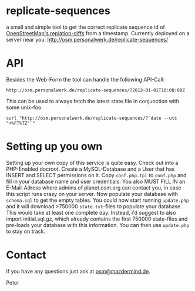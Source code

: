replicate-sequences
===================

a small and simple tool to get the correct replicate sequence id of [OpenStreetMap's replation-diffs](http://planet.osm.org/replication/) from a timestamp.
Currently deployed on a server near you: http://osm.personalwerk.de/replicate-sequences/


API
===

Besides the Web-Form the tool can handle the following API-Call:
```
http://osm.personalwerk.de/replicate-sequences/?2013-01-01T10:00:00Z
```

This can be used to always fetch the latest state.file in conjunction with some unix-foo:
```
curl "http://osm.personalwerk.de/replicate-sequences/?`date --utc "+%FT%TZ"`"
```

Setting up you own
==================

Setting up your own copy of this service is quite easy. Check out into a PHP-Enabled docroot. Create a MySQL-Database and a User that has INSERT and SELECT permissions on it. Copy `conf.php.tpl` to `conf.php` and fill in your database name and user credentials. You also MUST FILL IN an E-Mail-Adress where admins of planet.osm.org can contact you, in case this script runs crazy on your server.
Now populate your database with `schema.sql` to get the empty tables. You could now start running `update.php` and it will download >750000 `state.txt`-files to populate your database. This would take at least one complete day. Instead, i'd suggest to also import initial.sql.gz, which already contains the first 750000 state-files and pre-loads your database with this information. You can then use `update.php` to stay on track.


Contact
=======

If you have any questions just ask at osm@mazdermind.de.

Peter
